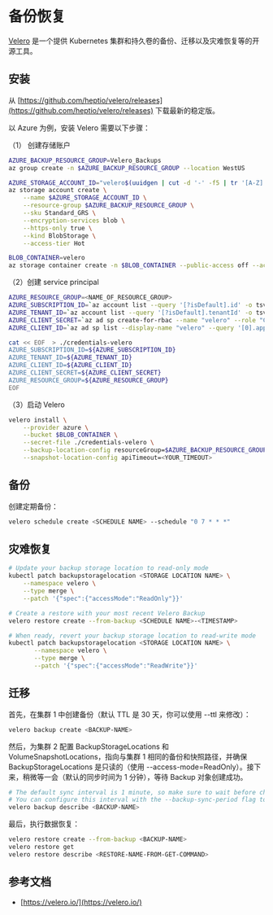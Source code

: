 # 备份恢复

[Velero](https://velero.io/) 是一个提供 Kubernetes 集群和持久卷的备份、迁移以及灾难恢复等的开源工具。

## 安装

从 [https://github.com/heptio/velero/releases](https://github.com/heptio/velero/releases) 下载最新的稳定版。

以 Azure 为例，安装 Velero 需要以下步骤：

（1） 创建存储账户

```bash
AZURE_BACKUP_RESOURCE_GROUP=Velero_Backups
az group create -n $AZURE_BACKUP_RESOURCE_GROUP --location WestUS

AZURE_STORAGE_ACCOUNT_ID="velero$(uuidgen | cut -d '-' -f5 | tr '[A-Z]' '[a-z]')"
az storage account create \
    --name $AZURE_STORAGE_ACCOUNT_ID \
    --resource-group $AZURE_BACKUP_RESOURCE_GROUP \
    --sku Standard_GRS \
    --encryption-services blob \
    --https-only true \
    --kind BlobStorage \
    --access-tier Hot

BLOB_CONTAINER=velero
az storage container create -n $BLOB_CONTAINER --public-access off --account-name $AZURE_STORAGE_ACCOUNT_ID
```

（2）创建 service principal

```bash
AZURE_RESOURCE_GROUP=<NAME_OF_RESOURCE_GROUP>
AZURE_SUBSCRIPTION_ID=`az account list --query '[?isDefault].id' -o tsv`
AZURE_TENANT_ID=`az account list --query '[?isDefault].tenantId' -o tsv`
AZURE_CLIENT_SECRET=`az ad sp create-for-rbac --name "velero" --role "Contributor" --query 'password' -o tsv`
AZURE_CLIENT_ID=`az ad sp list --display-name "velero" --query '[0].appId' -o tsv`

cat << EOF  > ./credentials-velero
AZURE_SUBSCRIPTION_ID=${AZURE_SUBSCRIPTION_ID}
AZURE_TENANT_ID=${AZURE_TENANT_ID}
AZURE_CLIENT_ID=${AZURE_CLIENT_ID}
AZURE_CLIENT_SECRET=${AZURE_CLIENT_SECRET}
AZURE_RESOURCE_GROUP=${AZURE_RESOURCE_GROUP}
EOF
```

（3）启动 Velero

```bash
velero install \
    --provider azure \
    --bucket $BLOB_CONTAINER \
    --secret-file ./credentials-velero \
    --backup-location-config resourceGroup=$AZURE_BACKUP_RESOURCE_GROUP,storageAccount=$AZURE_STORAGE_ACCOUNT_ID \
    --snapshot-location-config apiTimeout=<YOUR_TIMEOUT>
```

## 备份

创建定期备份：

```bash
velero schedule create <SCHEDULE NAME> --schedule "0 7 * * *"
```

## 灾难恢复

```bash
# Update your backup storage location to read-only mode 
kubectl patch backupstoragelocation <STORAGE LOCATION NAME> \
    --namespace velero \
    --type merge \
    --patch '{"spec":{"accessMode":"ReadOnly"}}'

# Create a restore with your most recent Velero Backup
velero restore create --from-backup <SCHEDULE NAME>-<TIMESTAMP>

# When ready, revert your backup storage location to read-write mode
kubectl patch backupstoragelocation <STORAGE LOCATION NAME> \
       --namespace velero \
       --type merge \
       --patch '{"spec":{"accessMode":"ReadWrite"}}'
```

## 迁移

首先，在集群 1 中创建备份（默认 TTL 是 30 天，你可以使用 --ttl 来修改）：

```bash
velero backup create <BACKUP-NAME>
```

然后，为集群 2 配置 BackupStorageLocations 和 VolumeSnapshotLocations，指向与集群 1 相同的备份和快照路径，并确保 BackupStorageLocations 是只读的（使用 --access-mode=ReadOnly）。接下来，稍微等一会（默认的同步时间为 1 分钟），等待 Backup 对象创建成功。

```bash
# The default sync interval is 1 minute, so make sure to wait before checking.
# You can configure this interval with the --backup-sync-period flag to the Velero server.
velero backup describe <BACKUP-NAME>
```

最后，执行数据恢复：

```bash
velero restore create --from-backup <BACKUP-NAME>
velero restore get
velero restore describe <RESTORE-NAME-FROM-GET-COMMAND>
```

## 参考文档

* [https://velero.io/](https://velero.io/)

